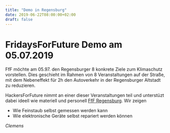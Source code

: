 ```yaml
---
title: "Demo in Regensburg"
date: 2019-06-22T08:00:00+02:00
draft: false
---
```

FridaysForFuture Demo am 05.07.2019
====
FfF möchte am 05.97. den Regensburger 8 konkrete Ziele zum Klimaschutz vorstellen. Dies geschieht im Rahmen von 8 Veranstaltungen auf der Straße, mit dem Nebeneffekt für 2h den Autoverkehr in der Regensburger Altstadt zu reduzieren.

HackersForFuture nimmt an einer dieser Veranstaltungen teil und unterstüzt dabei ideell wie materiell und personell [FfF Regensburg](https://www.facebook.com/fridaysforfuturergb/).
Wir zeigen

  * Wie Feinstaub selbst gemessen werden kann
  * Wie elektronische Geräte selbst repariert werden können

_Clemens_
